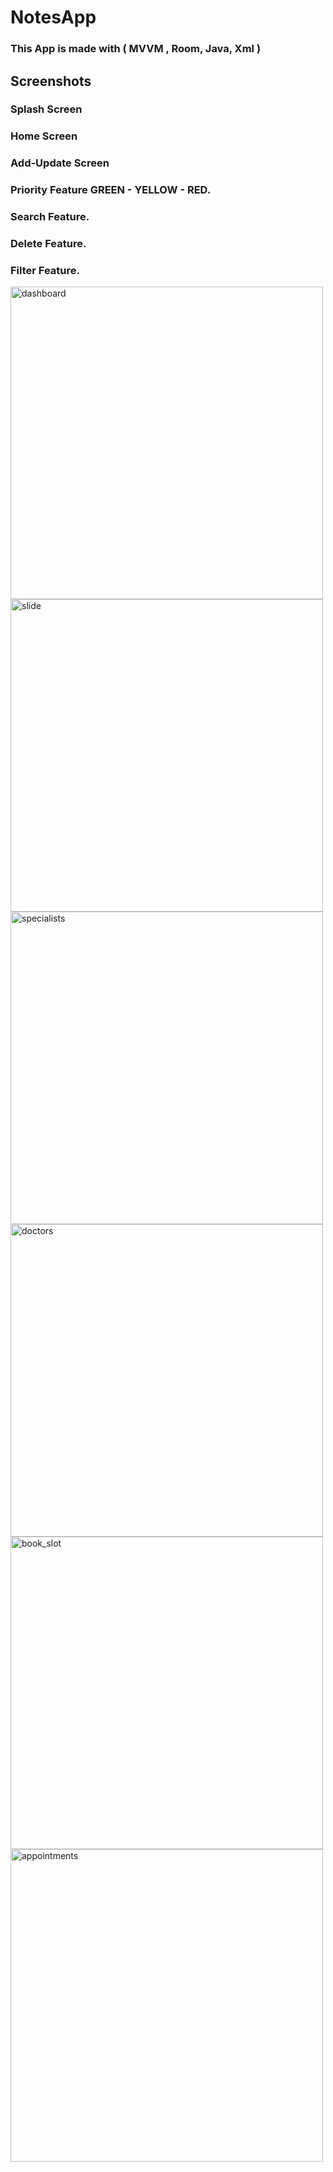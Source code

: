 # NotesApp
### This App is made with ( MVVM , Room, Java, Xml ) 



## Screenshots

### Splash Screen
### Home Screen
### Add-Update Screen
### Priority Feature GREEN - YELLOW - RED.
### Search Feature.
### Delete Feature.
### Filter Feature.

<div>
  <img src="https://user-images.githubusercontent.com/116147402/230604120-979dc3a0-3a90-47c0-8846-8528ddf6a4aa.png" alt="dashboard" height="500dp">
   <img src="https://user-images.githubusercontent.com/116147402/230758758-0b84a1ef-d1dd-408a-8fa4-4f94fce7c7f6.png" alt="slide" height="500dp">
   <img src="https://user-images.githubusercontent.com/116147402/230604354-ff29aca6-49de-4937-869a-1c62a23bd170.png" alt="specialists" height="500dp">
</div>

<div>
   <img src="https://user-images.githubusercontent.com/116147402/230604430-5e60432a-2411-4280-956a-cf6035723791.png" alt="doctors" height="500dp">
   <img src="https://user-images.githubusercontent.com/116147402/230604514-cb235178-715f-441a-b326-0ecf8faf9451.png" alt="book_slot" height="500dp">
   <img src="https://user-images.githubusercontent.com/116147402/230604578-460bba20-8f3e-4d81-bc6f-2c07487dfe7f.png" alt="appointments" height="500dp">
</div>





